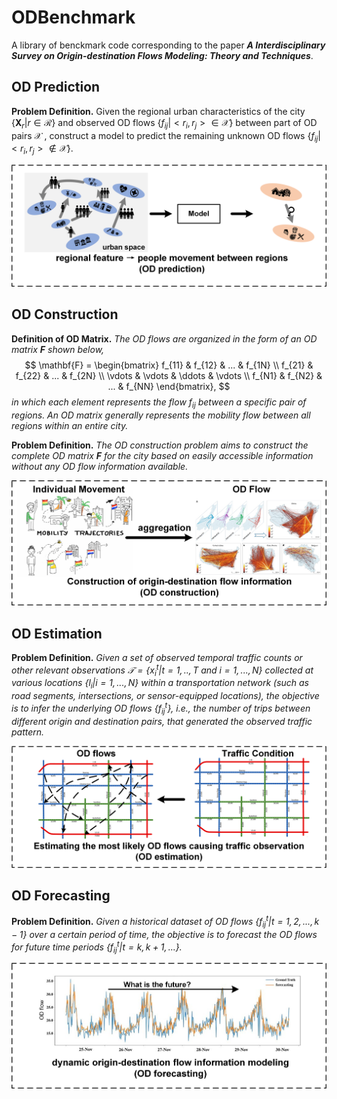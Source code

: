 # ODBenchmark

A library of benckmark code corresponding to the paper ***A Interdisciplinary Survey on Origin-destination Flows Modeling: Theory and Techniques***.

## OD Prediction

**Problem Definition.** Given the regional urban characteristics of the city $\{ \mathbf{X}_r | r \in \mathcal{R} \}$ and observed OD flows $\{ f_{ij} | <r_i, r_j> \in \mathcal{X} \}$ between part of OD pairs $\mathcal{X}$ , construct a model to predict the remaining unknown OD flows $\{ f_{ij} | <r_i, r_j> \notin \mathcal{X} \}$.

![Illustration of OD prediction](https://github.com/loooffeeeey/ODBenchmark/blob/main/assets/problem_pre.png)

## OD Construction

**Definition of OD Matrix.** *The OD flows are organized in the form of an OD matrix $\mathbf{F}$ shown below,*
$$
\mathbf{F} = 
\begin{bmatrix} 
    f_{11} & f_{12} & ...    & f_{1N} \\ 
    f_{21} & f_{22} & ...    & f_{2N} \\
    \vdots & \vdots & \ddots & \vdots \\
    f_{N1} & f_{N2} & ...    & f_{NN}
\end{bmatrix},
$$
*in which each element represents the flow $f_{ij}$ between a specific pair of regions. An OD matrix generally represents the mobility flow between all regions within an entire city.*

**Problem Definition.** *The OD construction problem aims to construct the complete OD matrix $\mathbf{F}$ for the city based on easily accessible information without any OD flow information available.*

![Illustration of OD construction](https://github.com/loooffeeeey/ODBenchmark/blob/main/assets/problem_con.png)

## OD Estimation

**Problem Definition.** *Given a set of observed temporal traffic counts or other relevant observations $\mathcal{T} = \{ x_i^t | t=1,..,T \text{ and } i = 1,...,N \}$ collected at various locations $\{ l_i | i=1,...,N \}$ within a transportation network (such as road segments, intersections, or sensor-equipped locations), the objective is to infer the underlying OD flows $\{f^t_{ij}\}$, i.e., the number of trips between different origin and destination pairs, that generated the observed traffic pattern.*

![Illustration of OD construction](https://github.com/loooffeeeey/ODBenchmark/blob/main/assets/problem_est.png)

## OD Forecasting

**Problem Definition.** *Given a historical dataset of OD flows $\{ f^t_{ij} | t= 1,2,...,k-1 \}$ over a certain period of time, the objective is to forecast the OD flows for future time periods $\{ 
f^t_{ij} | t=k,k+1,... \}$.*

![Illustration of OD construction](https://github.com/loooffeeeey/ODBenchmark/blob/main/assets/problem_for.png)